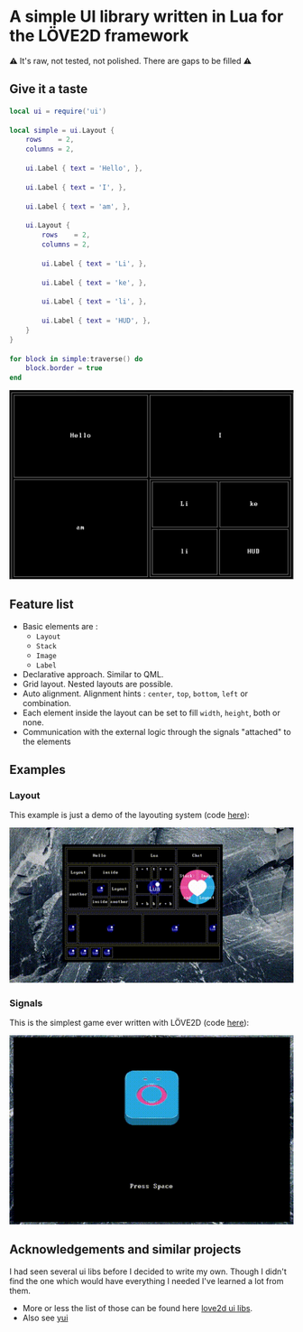 # A simple UI library written in Lua for the LÖVE2D framework

:warning: It's raw, not tested, not polished. There are gaps to be filled :warning:

## Give it a taste

```lua
local ui = require('ui')

local simple = ui.Layout {
    rows    = 2,
    columns = 2,

    ui.Label { text = 'Hello', },

    ui.Label { text = 'I', },

    ui.Label { text = 'am', },

    ui.Layout {
        rows    = 2,
        columns = 2,

        ui.Label { text = 'Li', },

        ui.Label { text = 'ke', },

        ui.Label { text = 'li', },

        ui.Label { text = 'HUD', },
    }
}

for block in simple:traverse() do
    block.border = true
end
```

![simple](images/simple.png)

## Feature list

- Basic elements are :
    - `Layout`
    - `Stack`
    - `Image`
    - `Label`
- Declarative approach. Similar to QML.
- Grid layout. Nested layouts are possible.
- Auto alignment. Alignment hints : `center`, `top`, `bottom`, `left` or
  combination.
- Each element inside the layout can be set to fill `width`, `height`, both or
  none.
- Communication with the external logic through the signals "attached" to the
  elements

## Examples

### Layout

This example is just a demo of the layouting system (code
[here](/examples/layout.lua)):

![layout example](/gifs/layout.gif)

### Signals

This is the simplest game ever written with LÖVE2D (code
[here](/examples/o.lua)):

![signals example](/gifs/o.gif)

## Acknowledgements and similar projects

I had seen several ui libs before I decided to write my own. Though I didn't
find the one which would have everything I needed I've learned a lot from them.

- More or less the list of those can be found
here [love2d ui libs](https://www.love2d.org/wiki/Graphical_User_Interface).
- Also see [yui](https://codeberg.org/1414codeforge/yui)

